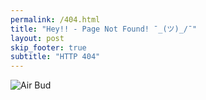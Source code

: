 ```yaml
---
permalink: /404.html
title: "Hey!! - Page Not Found! ¯_(ツ)_/¯"
layout: post
skip_footer: true
subtitle: "HTTP 404"
---
```


![Air Bud]({{site.url}}/static/404.png)


